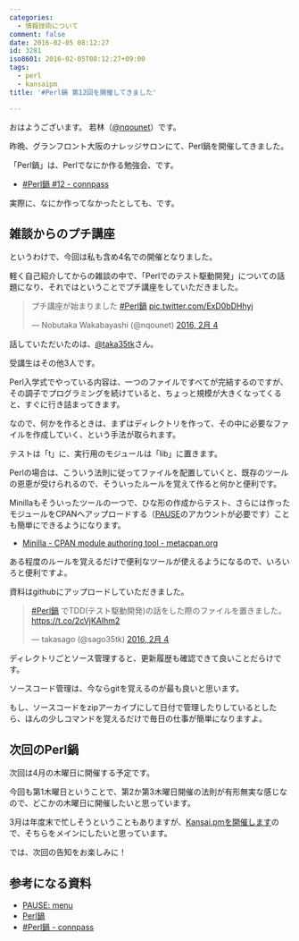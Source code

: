 ```yaml
---
categories:
  - 情報技術について
comment: false
date: 2016-02-05 08:12:27
id: 3281
iso8601: 2016-02-05T08:12:27+09:00
tags:
  - perl
  - kansaipm
title: '#Perl鍋 第12回を開催してきました'

---
```


<p>おはようございます。
若林（<a href="https://twitter.com/nqounet">@nqounet</a>）です。</p>

<p>昨晩、グランフロント大阪のナレッジサロンにて、Perl鍋を開催してきました。</p>

<p>「Perl鍋」は、Perlでなにか作る勉強会、です。</p>

<ul>
<li><a href="http://perlnabe.connpass.com/event/24946/">#Perl鍋 #12 - connpass</a></li>
</ul>

<p>実際に、なにか作ってなかったとしても、です。</p>



<h2>雑談からのプチ講座</h2>

<p>というわけで、今回は私も含め4名での開催となりました。</p>

<p>軽く自己紹介してからの雑談の中で、「Perlでのテスト駆動開発」についての話題になり、それではということでプチ講座をしていただきました。</p>

<blockquote class="twitter-tweet" data-lang="ja"><p lang="ja" dir="ltr">プチ講座が始まりました <a href="https://twitter.com/hashtag/Perl%E9%8D%8B?src=hash">#Perl鍋</a> <a href="https://t.co/ExD0bDHhyj">pic.twitter.com/ExD0bDHhyj</a></p>&mdash; Nobutaka Wakabayashi (@nqounet) <a href="https://twitter.com/nqounet/status/695192688434376704">2016, 2月 4</a></blockquote>

<p>話していただいたのは、<a href="https://twitter.com/sago35tk">@taka35tk</a>さん。</p>

<p>受講生はその他3人です。</p>

<p>Perl入学式でやっている内容は、一つのファイルですべてが完結するのですが、その調子でプログラミングを続けていると、ちょっと規模が大きくなってくると、すぐに行き詰まってきます。</p>

<p>なので、何かを作るときは、まずはディレクトリを作って、その中に必要なファイルを作成していく、という手法が取られます。</p>

<p>テストは「t」に、実行用のモジュールは「lib」に置きます。</p>

<p>Perlの場合は、こういう法則に従ってファイルを配置していくと、既存のツールの恩恵が受けられるので、そういったルールを覚えて作ると何かと便利です。</p>

<p>Minillaもそういったツールの一つで、ひな形の作成からテスト、さらには作ったモジュールをCPANへアップロードする（<a href="https://pause.perl.org">PAUSE</a>のアカウントが必要です）ことも簡単にできるようになります。</p>

<ul>
<li><a href="https://metacpan.org/pod/Minilla">Minilla - CPAN module authoring tool - metacpan.org</a></li>
</ul>

<p>ある程度のルールを覚えるだけで便利なツールが使えるようになるので、いろいろと便利ですよ。</p>

<p>資料はgithubにアップロードしていただきました。</p>

<blockquote class="twitter-tweet" data-lang="ja"><p lang="ja" dir="ltr"><a href="https://twitter.com/hashtag/Perl%E9%8D%8B?src=hash">#Perl鍋</a> でTDD(テスト駆動開発)の話をした際のファイルを置きました。<a href="https://t.co/2cVjKAIhm2">https://t.co/2cVjKAIhm2</a></p>&mdash; takasago (@sago35tk) <a href="https://twitter.com/sago35tk/status/695209757536186368">2016, 2月 4</a></blockquote>

<script async src="//platform.twitter.com/widgets.js" charset="utf-8"></script>

<p>ディレクトリごとソース管理すると、更新履歴も確認できて良いことだらけです。</p>

<p>ソースコード管理は、今ならgitを覚えるのが最も良いと思います。</p>

<p>もし、ソースコードをzipアーカイブにして日付で管理したりしているとしたら、ほんの少しコマンドを覚えるだけで毎日の仕事が簡単になりますよ。</p>

<h2>次回のPerl鍋</h2>

<p>次回は4月の木曜日に開催する予定です。</p>

<p>今回も第1木曜日ということで、第2か第3木曜日開催の法則が有形無実な感じなので、どこかの木曜日に開催したいと思っています。</p>

<p>3月は年度末で忙しそうということもありますが、<a href="http://kansai.pm.org/entry/2016-02-05-01.html">Kansai.pmを開催します</a>ので、そちらをメインにしたいと思っています。</p>

<p>では、次回の告知をお楽しみに！</p>

<h2>参考になる資料</h2>

<ul>
<li><a href="https://pause.perl.org/pause/query">PAUSE: menu</a></li>
<li><a href="https://github.com/perl-nabe">Perl鍋</a></li>
<li><a href="http://perlnabe.connpass.com/">#Perl鍋 - connpass</a></li>
</ul>
    	